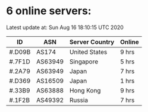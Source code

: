 # 6 online servers:

Latest update at: Sun Aug 16 18:10:15 UTC 2020

| ID | ASN | Server Country | Online |
| -- | --- | -------------- | ------ |
| #.D09B | AS174 | United States | 9 hrs |
| #.7F1D | AS63949 | Singapore | 5 hrs |
| #.2A79 | AS63949 | Japan | 7 hrs |
| #.D369 | AS16509 | Japan | 1 hrs |
| #.33B9 | AS63888 | Hong Kong | 9 hrs |
| #.1F2B | AS49392 | Russia | 7 hrs |

